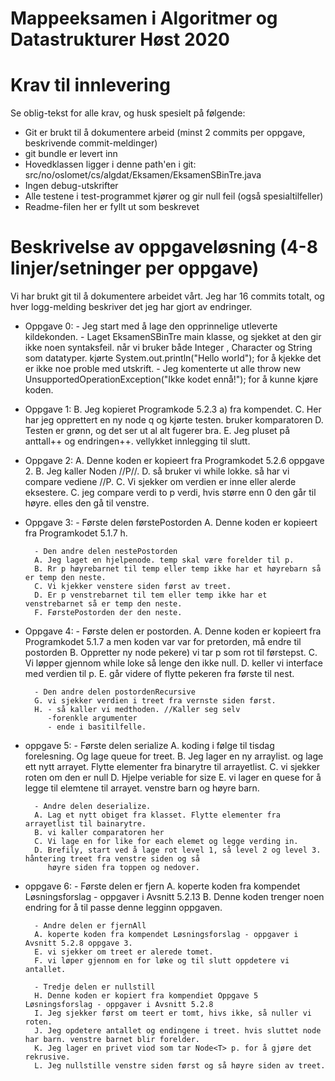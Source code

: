 # Mappeeksamen i Algoritmer og Datastrukturer Høst 2020

# Krav til innlevering

Se oblig-tekst for alle krav, og husk spesielt på følgende:

* Git er brukt til å dokumentere arbeid (minst 2 commits per oppgave, beskrivende commit-meldinger)	
* git bundle er levert inn
* Hovedklassen ligger i denne path'en i git: src/no/oslomet/cs/algdat/Eksamen/EksamenSBinTre.java
* Ingen debug-utskrifter
* Alle testene i test-programmet kjører og gir null feil (også spesialtilfeller)
* Readme-filen her er fyllt ut som beskrevet


# Beskrivelse av oppgaveløsning (4-8 linjer/setninger per oppgave)

Vi har brukt git til å dokumentere arbeidet vårt. Jeg har 16 commits totalt, og hver logg-melding beskriver det jeg har gjort av endringer.

* Oppgave 0:
        - Jeg start med å lage den opprinnelige utleverte kildekonden.
        - Laget EksamenSBinTre main klasse, og sjekket at den gir ikke  noen syntaksfeil. 
          når vi bruker både Integer , Character og String som datatyper.
          kjørte System.out.println("Hello world"); for å kjekke det er ikke noe proble med utskrift.
        - Jeg komenterte ut alle throw new UnsupportedOperationException("Ikke kodet ennå!"); for å kunne kjøre koden. 
        
* Oppgave 1:
        B. Jeg kopieret Programkode 5.2.3 a) fra kompendet.
        C. Her har jeg opprettert en ny node q og kjørte testen. bruker komparatoren
        D. Testen er grønn, og det ser ut al alt fugerer bra. 
        E. Jeg pluset på anttall++ og endringen++. vellykket innlegging til slutt.
        
* Oppgave 2: 
        A. Denne koden er kopieert fra Programkodet 5.2.6 oppgave 2.
        B. Jeg kaller Noden //P//. 
        D. så bruker vi while lokke. så har vi compare vediene //P.
        C. Vi sjekker om verdien er inne eller alerde eksestere. 
        C. jeg compare verdi to p verdi, hvis større enn 0 den går til høyre.
         elles den gå til venstre.
         
* Oppgave 3:
        - Første delen førstePostorden
        A. Denne koden er kopieert fra Programkodet 5.1.7 h.
        
        - Den andre delen nestePostorden
        A. Jeg laget en hjelpenode. temp skal være forelder til p.
        B. Rr p høyrebarnet til temp eller temp ikke har et høyrebarn så er temp den neste.
        C. Vi kjekker venstere siden først av treet.
        D. Er p venstrebarnet til tem eller temp ikke har et venstrebarnet så er temp den neste.
        F. FørstePostorden der den neste.
         
* Oppgave 4:
        - Første delen er postorden. 
        A. Denne koden er kopieert fra Programkodet 5.1.7 a men koden var var for pretorden, må endre til postorden
        B. Oppretter ny node pekere) vi tar p som rot til førstepst.
        C. Vi løpper gjennom while loke så lenge den ikke null. 
        D. keller vi interface med verdien til p.
        E. går videre of flytte pekeren fra første til nest.
        
        - Den andre delen postordenRecursive
        G. vi sjekker verdien i treet fra vernste siden først.
        H. - så kaller vi medthoden. //Kaller seg selv
           -forenkle argumenter
           - ende i basitilfelle.
            
* oppgave 5:
        - Første delen serialize
        A. koding i følge til tisdag forelesning. Og lage queue for treet. 
        B. Jeg lager en ny arraylist. og lage ett nytt arrayet. Flytte elementer fra binarytre til arrayetlist.
        C. vi sjekker roten om den er null
        D. Hjelpe veriable for size
        E. vi lager en quese for å legge til elemtene til arrayet. venstre barn og høyre barn.
       
        - Andre delen deserialize. 
        A. Lag et nytt obiget fra klasset. Flytte elementer fra arrayetlist til bainarytre.
        B. vi kaller comparatoren her
        C. Vi lage en for like for each elemet og legge verding in.
        D. Brefily, start ved å lage rot level 1, så level 2 og level 3. håntering treet fra venstre siden og så 
           høyre siden fra toppen og nedover.
            
* oppgave 6:
        - Første delen er fjern 
        A. koperte koden fra kompendet Løsningsforslag - oppgaver i Avsnitt 5.2.13
        B. Denne koden trenger noen endring for å til passe denne legginn oppgaven.
        
        - Andre delen er fjernAll
        A. koperte koden fra kompendet Løsningsforslag - oppgaver i Avsnitt 5.2.8 oppgave 3.
        E. vi sjekker om treet er alerede tomet.
        F. vi løper gjennom en for løke og til slutt oppdetere vi antallet.
   
        - Tredje delen er nullstill
        H. Denne koden er kopiert fra kompendiet Oppgave 5 Løsningsforslag - oppgaver i Avsnitt 5.2.8
        I. Jeg sjekker først om teert er tomt, hivs ikke, så nuller vi roten.
        J. Jeg opdetere antallet og endingene i treet. hvis sluttet node har barn. venstre barnet blir forelder.
        K. Jeg lager en privet viod som tar Node<T> p. for å gjøre det rekrusive.
        L. Jeg nullstille venstre siden først og så høyre siden av treet.
